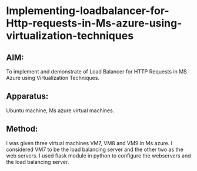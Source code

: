# Implementing-loadbalancer-for-Http-requests-in-Ms-azure-using-virtualization-techniques
## AIM: 

To implement and demonstrate of Load Balancer for HTTP Requests in MS Azure using 
Virtualization Techniques.

## Apparatus: 

Ubuntu machine, Ms azure virtual machines.

## Method: 

I was given three virtual machines VM7, VM8 and VM9 in Ms azure. I considered VM7 to be
the load balancing server and the other two as the web servers.
I used flask module in python to configure the webservers and the load balancing server.

